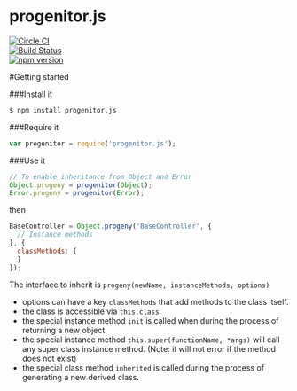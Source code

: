 # progenitor.js

[![Circle CI](https://circleci.com/gh/bnorton/progenitor.js.svg?style=svg)](https://circleci.com/gh/bnorton/progenitor.js)  
[![Build Status](https://semaphoreci.com/api/v1/projects/3c9abad9-ef3b-4315-a85f-77ddc086968d/492530/shields_badge.svg)](https://semaphoreci.com/bnorton/progenitor-js)  
[![npm version](https://badge.fury.io/js/progenitor.js.svg)](http://badge.fury.io/js/progenitor.js)

#Getting started

###Install it
```bash
$ npm install progenitor.js
```

###Require it
```javascript
var progenitor = require('progenitor.js');
```

###Use it
```javascript
// To enable inheritance from Object and Error
Object.progeny = progenitor(Object);
Error.progeny = progenitor(Error);
```

then

```javascript
BaseController = Object.progeny('BaseController', {
  // Instance methods
}, {
  classMethods: {
  }
});
```

The interface to inherit is `progeny(newName, instanceMethods, options)`
 - options can have a key `classMethods` that add methods to the class itself.
 - the class is accessible via `this.class`.
 - the special instance method `init` is called when during the process of returning a new object.
 - the special instance method `this.super(functionName, *args)` will call any super class instance method. (Note: it will not error if the method does not exist)
 - the special class method `inherited` is called during the process of generating a new derived class.
